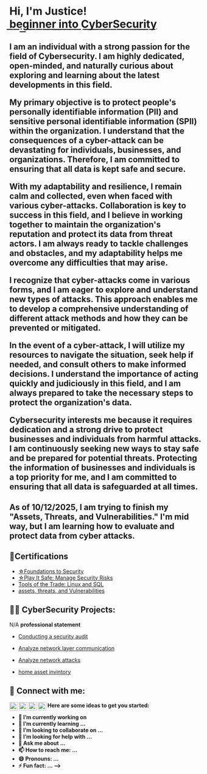 <h1>Hi, I'm Justice! <br/><a href="https://github.com/JusticeLettre">b͟e͟g͟i͟n͟n͟e͟r͟ ͟i͟n͟t͟o͟ ͟C͟y͟b͟e͟r͟S͟e͟c͟u͟r͟i͟t͟y͟</a>

 
<h2><b>I am an individual with a strong passion for the field of Cybersecurity. I am highly dedicated, open-minded, and naturally curious about exploring and learning about the latest developments in this field.

My primary objective is to protect people's personally identifiable information (PII) and sensitive personal identifiable information (SPII) within the organization. I understand that the consequences of a cyber-attack can be devastating for individuals, businesses, and organizations. Therefore, I am committed to ensuring that all data is kept safe and secure.

With my adaptability and resilience, I remain calm and collected, even when faced with various cyber-attacks. Collaboration is key to success in this field, and I believe in working together to maintain the organization's reputation and protect its data from threat actors. I am always ready to tackle challenges and obstacles, and my adaptability helps me overcome any difficulties that may arise.

I recognize that cyber-attacks come in various forms, and I am eager to explore and understand new types of attacks. This approach enables me to develop a comprehensive understanding of different attack methods and how they can be prevented or mitigated.

In the event of a cyber-attack, I will utilize my resources to navigate the situation, seek help if needed, and consult others to make informed decisions. I understand the importance of acting quickly and judiciously in this field, and I am always prepared to take the necessary steps to protect the organization's data.

Cybersecurity interests me because it requires dedication and a strong drive to protect businesses and individuals from harmful attacks. I am continuously seeking new ways to stay safe and be prepared for potential threats. Protecting the information of businesses and individuals is a top priority for me, and I am committed to ensuring that all data is safeguarded at all times.</b></h2>

<h2>As of 10/12/2025, I am trying to finish my "Assets, Threats, and Vulnerabilities." I'm mid way, but I am learning how to evaluate and protect data from cyber attacks.  </h2>

<h2>📝Certifications</h2>

- [☆Foundations to Security](https://coursera.org/share/6d0509d121801781be88c8dce4d68801)
- [☆Play It Safe: Manage Security Risks](https://coursera.org/share/23faea840f568860aa30361f9f089800)
- [Tools of the Trade: Linux and SQL](https://coursera.org/share/b597f643119a52d3b2cc77b8269e9052)
- [assets, threats, and Vulnerabilities](https://www.coursera.org/account/accomplishments/certificate/AMRK38UJDBKG)
<h2>👨‍💻 CyberSecurity Projects:</h2>
N/A
<b> professional statement</b>

- [Conducting a security audit](https://docs.google.com/document/d/1R2eH8rnn16wiO6wlMBUs1VboeN_mDGAuWUd-V_GkPIo/)

- [Analyze network layer communication](https://docs.google.com/document/d/1qD3G36Se9nNa4MHmzDPswtCSUSmzYRvRb1pFAERs3Us/)

- [Analyze network attacks](https://docs.google.com/document/d/1xqhFJ8qYOTi51DQg33zlrisNE5QQswbTI9i-9_Udjyc/edit)

- [home asset invintory](https://docs.google.com/spreadsheets/d/1I0uWw_5UI0017Si2krX5k8NNUjzPkKrqff9Ypd1qiBw/edit?usp=sharing)
<b> 


<h2> 🤳 Connect with me:</h2>

[<img align="left" alt="JoshMadakor | YouTube" width="22px" src="https://cdn.jsdelivr.net/npm/simple-icons@v3/icons/youtube.svg" />][youtube]
[<img align="left" alt="JoshMadakor | Twitter" width="22px" src="https://cdn.jsdelivr.net/npm/simple-icons@v3/icons/twitter.svg" />][twitter]
[<img align="left" alt="JoshMadakor | LinkedIn" width="22px" src="https://cdn.jsdelivr.net/npm/simple-icons@v3/icons/linkedin.svg" />][linkedin]
[<img align="left" alt="JoshMadakor | Instagram" width="22px" src="https://cdn.jsdelivr.net/npm/simple-icons@v3/icons/instagram.svg" />][instagram]

[twitter]: https://twitter.com/joshmadakor
[youtube]: https://www.youtube.com/c/joshmadakor
[instagram]: https://www.instagram.com/joshmadakor/
[linkedin]: https://linkedin.com/in/joshmadakor

Here are some ideas to get you started:

- 🔭 I’m currently working on 
- 🌱 I’m currently learning ...
- 👯 I’m looking to collaborate on ...
- 🤔 I’m looking for help with ...
- 💬 Ask me about ...
- 📫 How to reach me: ...
- 😄 Pronouns: ...
- ⚡ Fun fact: ...
-->
